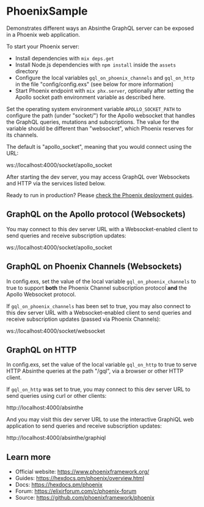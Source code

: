# PhoenixSample

Demonstrates different ways an Absinthe GraphQL server can be exposed in
a Phoenix web application.

To start your Phoenix server:

  * Install dependencies with `mix deps.get`
  * Install Node.js dependencies with `npm install` inside the `assets` directory
  * Configure the local variables `gql_on_phoenix_channels` and `gql_on_http`
    in the file "config/config.exs" (see below for more information)
  * Start Phoenix endpoint with `mix phx.server`, optionally after setting
    the Apollo socket path environment variable as described here.

Set the operating system environment variable `APOLLO_SOCKET_PATH` 
to configure the path (under "socket/") for the Apollo websocket
that handles the GraphQL queries, mutations and subscriptions. 
The value for the variable should be different than "websocket", 
which Phoenix reserves for its channels.

The default is "apollo_socket", meaning that you would connect using 
the URL:

ws://localhost:4000/socket/apollo_socket

After starting the dev server, you may access GraphQL over Websockets 
and HTTP via the services listed below.

Ready to run in production? Please [check the Phoenix deployment guides](https://hexdocs.pm/phoenix/deployment.html).

## GraphQL on the Apollo protocol (Websockets)

You may connect to this dev server URL with a Websocket-enabled client 
to send queries and receive subscription updates:
  
ws://localhost:4000/socket/apollo_socket

## GraphQL on Phoenix Channels (Websockets)

In config.exs, set the value of the local variable `gql_on_phoenix_channels`
to true to support **both** the Phoenix Channel subscription protocol
**and** the Apollo Websocket protocol.

If `gql_on_phoenix_channels` has been set to true, you may also 
connect to this dev server URL with a Websocket-enabled client to send 
queries and receive subscription updates (passed via Phoenix Channels):

ws://localhost:4000/socket/websocket

## GraphQL on HTTP

In config.exs, set the value of the local variable `gql_on_http`
to true to serve HTTP Absinthe queries at the path "/gql",
via a browser or other HTTP client.

If `gql_on_http` was set to true, you may connect to this dev server 
URL to send queries using curl or other clients:
  
http://localhost:4000/absinthe 

And you may visit this dev server URL to use the interactive GraphiQL 
web application to send queries and receive subscription updates:

http://localhost:4000/absinthe/graphiql 

## Learn more

  * Official website: https://www.phoenixframework.org/
  * Guides: https://hexdocs.pm/phoenix/overview.html
  * Docs: https://hexdocs.pm/phoenix
  * Forum: https://elixirforum.com/c/phoenix-forum
  * Source: https://github.com/phoenixframework/phoenix
